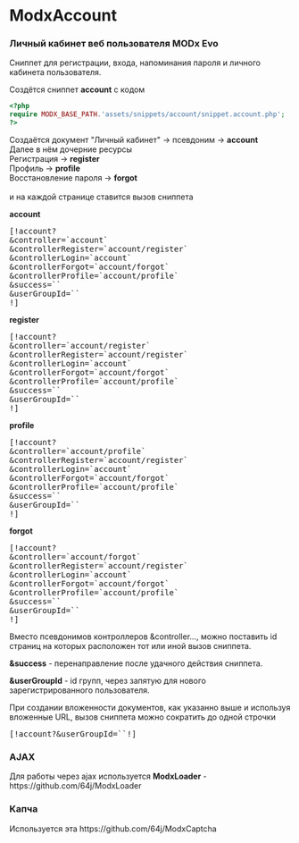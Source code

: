 # ModxAccount
<h3>Личный кабинет веб пользователя MODx Evo</h3>

<p>Сниппет для регистрации, входа, напоминания пароля и личного кабинета пользователя.</p>

<p>Создётся сниппет <b>account</b> с кодом</p>

```php
<?php
require MODX_BASE_PATH.'assets/snippets/account/snippet.account.php';
?>
```

<p>
Создаётся документ "Личный кабинет" -> псевдоним -> <b>account</b> <br>
Далее в нём дочерние ресурсы<br>
Регистрация -> <b>register</b><br>
Профиль -> <b>profile</b><br>
Восстановление пароля -> <b>forgot</b><br>
<br>
и на каждой странице ставится вызов сниппета
</p>

<b>account</b>
<pre>
[!account?
&controller=`account`
&controllerRegister=`account/register`
&controllerLogin=`account`
&controllerForgot=`account/forgot`
&controllerProfile=`account/profile`
&success=``
&userGroupId=``
!]
</pre>

<b>register</b>
<pre>
[!account?
&controller=`account/register`
&controllerRegister=`account/register`
&controllerLogin=`account`
&controllerForgot=`account/forgot`
&controllerProfile=`account/profile`
&success=``
&userGroupId=``
!]
</pre>

<b>profile</b>
<pre>
[!account?
&controller=`account/profile`
&controllerRegister=`account/register`
&controllerLogin=`account`
&controllerForgot=`account/forgot`
&controllerProfile=`account/profile`
&success=``
&userGroupId=``
!]
</pre>

<b>forgot</b>
<pre>
[!account?
&controller=`account/forgot`
&controllerRegister=`account/register`
&controllerLogin=`account`
&controllerForgot=`account/forgot`
&controllerProfile=`account/profile`
&success=``
&userGroupId=``
!]
</pre>

<p>
Вместо псевдонимов контроллеров &controller..., можно поставить id страниц на которых расположен тот или иной вызов сниппета.
</p>
<p>
<b>&success</b> - перенаправление после удачного действия сниппета.
</p>
<p>
<b>&userGroupId</b> - id групп, через запятую для нового зарегистрированного пользователя.
</p>

При создании вложенности документов, как указанно выше и используя вложенные URL, 
вызов сниппета можно сократить до одной строчки
<pre>
[!account?&userGroupId=``!]
</pre>

<h3>AJAX</h3>
<p>Для работы через ajax используется <b>ModxLoader</b> - https://github.com/64j/ModxLoader </p>

<h3>Капча</h3>
<p>Используется эта https://github.com/64j/ModxCaptcha</p>
